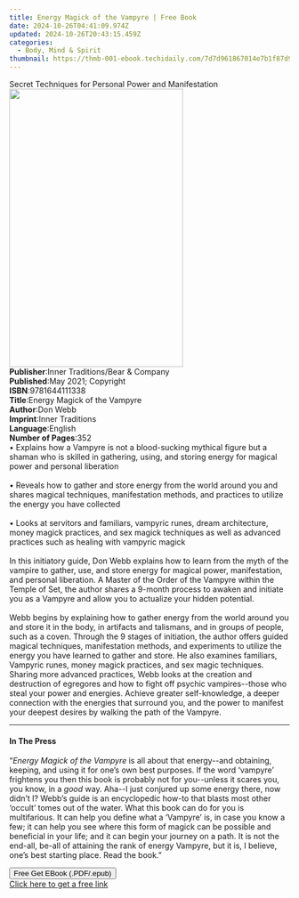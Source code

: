 ```yaml
---
title: Energy Magick of the Vampyre | Free Book
date: 2024-10-26T04:41:09.974Z
updated: 2024-10-26T20:43:15.459Z
categories:
  - Body, Mind & Spirit
thumbnail: https://thmb-001-ebook.techidaily.com/7d7d961867014e7b1f87d9d3d924483a7796c5056f7611ce048eac3155ee8eb3.jpg
---
```

<main id="book-container">
  <div class="flex flex-col">
    <div class="book-brief flex-1 py-6 px-4 sm:p-6 md:py-10 md:px-8">
      <!-- brief-->
      <div class="book-brief-main">
        Secret Techniques for Personal Power and Manifestation
      </div>
    </div>
    <div
      class="book-meta-info flex-1 grid gap-4 col-start-1 col-end-3 row-start-1 sm:mb-6 sm:grid-cols-4 lg:gap-6 lg:col-start-2 lg:row-end-6 lg:row-span-6 lg:mb-0"
    >
      <div
        class="book-meta-info-left place-content-center mt-4 p-4 text-sm leading-6 col-start-2 col-span-2 dark:text-slate-400"
      >
        <img
          class="w-full h-500 object-cover rounded-lg sm:h-255 sm:col-span-2 lg:col-span-full"
          src="https://img-001-ebook.techidaily.com/db39285cc33b0324c9f5c3781a2908f0a7add5ae7ae60edeb11073a986e227e0.jpg"
          alt=""
          width="312"
          height="500"
        />
      </div>
      <div
        class="book-meta-info-right mt-2 col-start-1 row-start-2 col-span-3 self-center"
      >
        <!-- meta data  -->
        <div class="flex flex-col px-4 md:px-8">
          <div class="flex-1">
            <strong>Publisher</strong>:<span class="px-2"
              >Inner Traditions/Bear &amp; Company</span
            >
          </div>
          <div class="flex-1">
            <strong>Published</strong>:<span class="px-2"
              >May 2021; Copyright</span
            >
          </div>
          <div class="flex-1">
            <strong>ISBN</strong>:<span class="px-2">9781644111338</span>
          </div>
          <div class="flex-1">
            <strong>Title</strong>:<span class="px-2"
              >Energy Magick of the Vampyre</span
            >
          </div>
          <div class="flex-1">
            <strong>Author</strong>:<span class="px-2">Don Webb</span>
          </div>
          <div class="flex-1">
            <strong>Imprint</strong>:<span class="px-2">Inner Traditions</span>
          </div>
          <div class="flex-1">
            <strong>Language</strong>:<span class="px-2">English</span>
          </div>
          <div class="flex-1">
            <strong>Number of Pages</strong>:<span class="px-2">352</span>
          </div>
        </div>
      </div>
    </div>
    <div class="book-description flex-1 py-6 px-4 sm:p-6 md:py-10 md:px-8">
      <div class="book-description-main">
        <div accordion-content="" id="description">
          • Explains how a Vampyre is not a blood-sucking mythical figure but a
          shaman who is skilled in gathering, using, and storing energy for
          magical power and personal liberation <br /><br />• Reveals how to
          gather and store energy from the world around you and shares magical
          techniques, manifestation methods, and practices to utilize the energy
          you have collected <br /><br />• Looks at servitors and familiars,
          vampyric runes, dream architecture, money magick practices, and sex
          magick techniques as well as advanced practices such as healing with
          vampyric magick <br /><br />In this initiatory guide, Don Webb
          explains how to learn from the myth of the vampire to gather, use, and
          store energy for magical power, manifestation, and personal
          liberation. A Master of the Order of the Vampyre within the Temple of
          Set, the author shares a 9-month process to awaken and initiate you as
          a Vampyre and allow you to actualize your hidden potential.
          <br /><br />Webb begins by explaining how to gather energy from the
          world around you and store it in the body, in artifacts and talismans,
          and in groups of people, such as a coven. Through the 9 stages of
          initiation, the author offers guided magical techniques, manifestation
          methods, and experiments to utilize the energy you have learned to
          gather and store. He also examines familiars, Vampyric runes, money
          magick practices, and sex magic techniques. Sharing more advanced
          practices, Webb looks at the creation and destruction of egregores and
          how to fight off psychic vampires--those who steal your power and
          energies. Achieve greater self-knowledge, a deeper connection with the
          energies that surround you, and the power to manifest your deepest
          desires by walking the path of the Vampyre.
        </div>
        <div class="accordion-fader"></div>
      </div>
    </div>
    <div class="book-excerpts flex-1 py-6 px-4 sm:p-6 md:py-10 md:px-8">
      <!-- excerpts-->
      <div class="book-excerpts-main">
        <hr />
        <h4 class="placeholder placeholder-heading">
          <span>In The Press</span>
        </h4>
        <p>
          “<i>Energy Magick of the Vampyre</i> is all about that energy--and
          obtaining, keeping, and using it for one’s own best purposes. If the
          word ‘vampyre’ frightens you then this book is probably not for
          you--unless it scares you, you know, in a <i>good</i> way. Aha--I just
          conjured up some energy there, now didn’t I? Webb’s guide is an
          encyclopedic how-to that blasts most other ‘occult’ tomes out of the
          water. What this book can do for you is multifarious. It can help you
          define what a ‘Vampyre’ is, in case you know a few; it can help you
          see where this form of magick can be possible and beneficial in your
          life; and it can begin your journey on a path. It is not the end-all,
          be-all of attaining the rank of energy Vampyre, but it is, I believe,
          one’s best starting place. Read the book.”
        </p>
      </div>
    </div>
    <div
      class="book-about-author flex-1 py-6 px-4 sm:p-6 md:py-10 md:px-8"
    ></div>
    <div class="book-free-get flex-1 py-6 px-4 sm:p-6 md:py-10 md:px-8">
      <button
        id="btn-free-get"
        class="bg-blue-500 hover:bg-blue-700 text-white font-bold py-2 px-4 rounded"
      >
        Free Get EBook (.PDF/.epub)
      </button>
      <div id="countdown-display" class="px-2 text-lg mt-2"></div>
      <a
        id="free-link"
        class="hidden bg-blue-500 hover:bg-blue-700 text-white font-bold py-2 px-4 rounded"
        href="https://www.ebooks.com/en-us/book/210133170/energy-magick-of-the-vampyre/don-webb/"
        target="_blank"
        >Click here to get a free link</a
      >
    </div>
    <script>
      let countdownTime = 0;
      let countdownInterval = null;
      document
        .getElementById('btn-free-get')
        .addEventListener('click', startCountdown);
      function startCountdown() {
        countdownTime = new Date().getTime() + 60000 * 3;
        countdownInterval = setInterval(updateCountdown, 1000);
        document.getElementById('btn-free-get').disabled = true;
        document
          .getElementById('btn-free-get')
          .classList.add('bg-gray-500', 'cursor-not-allowed');
      }
      function updateCountdown() {
        let currentTime = new Date().getTime();
        let timeLeft = countdownTime - currentTime;
        let secondsLeft = Math.floor(timeLeft / 1000);
        document.getElementById('countdown-display').innerHTML =
          `Remaining time: ${secondsLeft} seconds.`;
        if (secondsLeft <= 0) {
          clearInterval(countdownInterval);
          document.getElementById('btn-free-get').classList.add('hidden');
          document.getElementById('free-link').classList.remove('hidden');
          document.getElementById('countdown-display').innerHTML = '';
        }
      }
    </script>
  </div>
</main>

<ins class="adsbygoogle"
      style="display:block"
      data-ad-client="ca-pub-7571918770474297"
      data-ad-slot="8358498916"
      data-ad-format="auto"
      data-full-width-responsive="true"></ins>
    